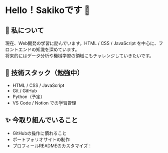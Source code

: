 # Hello！Sakikoです 👋

## 🍎 私について
現在、Web開発の学習に励んでいます。HTML / CSS / JavaScript を中心に、フロントエンドの知識を深めています。  
将来的にはデータ分析や機械学習の領域にもチャレンジしていきたいです。

## 🔧 技術スタック（勉強中）
- HTML / CSS / JavaScript
- Git / GitHub
- Python（予定）
- VS Code / Notion での学習管理

## ✨ 今取り組んでいること
- GitHubの操作に慣れること
- ポートフォリオサイトの制作
- プロフィールREADMEのカスタマイズ！




